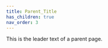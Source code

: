 ```yaml
---
title: Parent_Title
has_children: true
nav_order: 3
---
```


This is the leader text of a parent page.
